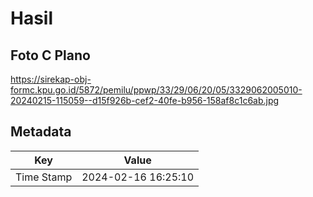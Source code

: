 # Hasil

## Foto C Plano

https://sirekap-obj-formc.kpu.go.id/5872/pemilu/ppwp/33/29/06/20/05/3329062005010-20240215-115059--d15f926b-cef2-40fe-b956-158af8c1c6ab.jpg


## Metadata

| Key        | Value               |
| ---------- | ------------------- |
| Time Stamp | 2024-02-16 16:25:10 |



